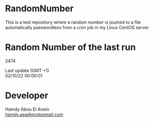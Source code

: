 # RandomNumber    
This is a test repository where a random number is pushed to a file automatically passwordless from a cron job in my Linux CentOS server    
# Random Number of the last run   
2474
      
Last update (GMT +1)    
02/10/22 00:00:01
# Developer    
Hamdy Abou El Anein   
hamdy.aea@protonmail.com
